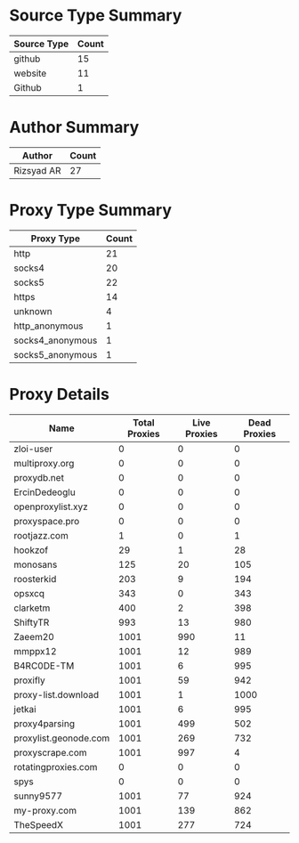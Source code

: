# Source Type Summary

| Source Type | Count |
|-------------|-------|
| github | 15 |
| website | 11 |
| Github | 1 |


# Author Summary

| Author | Count |
|--------|-------|
| Rizsyad AR | 27 |


# Proxy Type Summary

| Proxy Type | Count |
|------------|-------|
| http | 21 |
| socks4 | 20 |
| socks5 | 22 |
| https | 14 |
| unknown | 4 |
| http_anonymous | 1 |
| socks4_anonymous | 1 |
| socks5_anonymous | 1 |


# Proxy Details

| Name | Total Proxies | Live Proxies | Dead Proxies |
|------|---------------|--------------|---------------|
| zloi-user | 0 | 0 | 0 |
| multiproxy.org | 0 | 0 | 0 |
| proxydb.net | 0 | 0 | 0 |
| ErcinDedeoglu | 0 | 0 | 0 |
| openproxylist.xyz | 0 | 0 | 0 |
| proxyspace.pro | 0 | 0 | 0 |
| rootjazz.com | 1 | 0 | 1 |
| hookzof | 29 | 1 | 28 |
| monosans | 125 | 20 | 105 |
| roosterkid | 203 | 9 | 194 |
| opsxcq | 343 | 0 | 343 |
| clarketm | 400 | 2 | 398 |
| ShiftyTR | 993 | 13 | 980 |
| Zaeem20 | 1001 | 990 | 11 |
| mmppx12 | 1001 | 12 | 989 |
| B4RC0DE-TM | 1001 | 6 | 995 |
| proxifly | 1001 | 59 | 942 |
| proxy-list.download | 1001 | 1 | 1000 |
| jetkai | 1001 | 6 | 995 |
| proxy4parsing | 1001 | 499 | 502 |
| proxylist.geonode.com | 1001 | 269 | 732 |
| proxyscrape.com | 1001 | 997 | 4 |
| rotatingproxies.com | 0 | 0 | 0 |
| spys | 0 | 0 | 0 |
| sunny9577 | 1001 | 77 | 924 |
| my-proxy.com | 1001 | 139 | 862 |
| TheSpeedX | 1001 | 277 | 724 |
